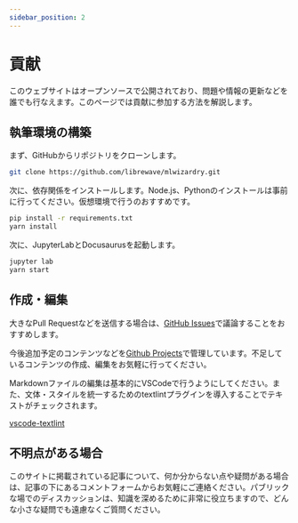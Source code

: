```yaml
---
sidebar_position: 2
---
```


# 貢献

このウェブサイトはオープンソースで公開されており、問題や情報の更新などを誰でも行なえます。このページでは貢献に参加する方法を解説します。

## 執筆環境の構築

まず、GitHubからリポジトリをクローンします。

```bash
git clone https://github.com/librewave/mlwizardry.git
```

次に、依存関係をインストールします。Node.js、Pythonのインストールは事前に行ってください。仮想環境で行うのおすすめです。

```bash
pip install -r requirements.txt
yarn install
```

次に、JupyterLabとDocusaurusを起動します。

```bash
jupyter lab
yarn start
```

## 作成・編集

大きなPull Requestなどを送信する場合は、[GitHub Issues](https://github.com/librewave/mlwizardry/issues)で議論することをおすすめします。

今後追加予定のコンテンツなどを[Github Projects](https://github.com/orgs/librewave/projects/1)で管理しています。不足しているコンテンツの作成、編集をお気軽に行ってください。

Markdownファイルの編集は基本的にVSCodeで行うようにしてください。また、文体・スタイルを統一するためのtextlintプラグインを導入することでテキストがチェックされます。

[vscode-textlint](https://marketplace.visualstudio.com/items?itemName=taichi.vscode-textlint)

## 不明点がある場合

このサイトに掲載されている記事について、何か分からない点や疑問がある場合は、記事の下にあるコメントフォームからお気軽にご連絡ください。パブリックな場でのディスカッションは、知識を深めるために非常に役立ちますので、どんな小さな疑問でも遠慮なくご質問ください。